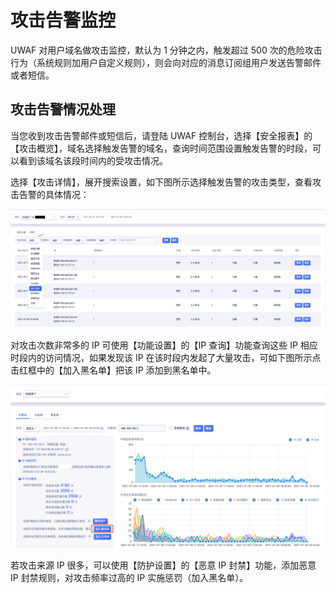 # 攻击告警监控

UWAF 对用户域名做攻击监控，默认为 1 分钟之内，触发超过 500 次的危险攻击行为（系统规则加用户自定义规则），则会向对应的消息订阅组用户发送告警邮件或者短信。

## 攻击告警情况处理

当您收到攻击告警邮件或短信后，请登陆 UWAF 控制台，选择【安全报表】的【攻击概览】，域名选择触发告警的域名，查询时间范围设置触发告警的时段，可以看到该域名该段时间内的受攻击情况。

选择【攻击详情】，展开搜索设置，如下图所示选择触发告警的攻击类型，查看攻击告警的具体情况：

![](/images/attack_alert-query_attack.png)

对攻击次数非常多的 IP 可使用【功能设置】的【IP 查询】功能查询这些 IP 相应时段内的访问情况，如果发现该 IP 在该时段内发起了大量攻击，可如下图所示点击红框中的【加入黑名单】把该 IP 添加到黑名单中。

![](/images/attack_alert-query_ip.png)

若攻击来源 IP 很多，可以使用【防护设置】的【恶意 IP 封禁】功能，添加恶意 IP 封禁规则，对攻击频率过高的 IP 实施惩罚（加入黑名单）。
